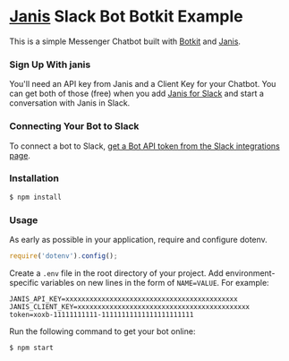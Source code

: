 # [Janis](https://www.janis.ai) Slack Bot Botkit Example

This is a simple Messenger Chatbot built with [Botkit](https://github.com/howdyai/botkit) and [Janis](https://www.janis.ai). 

### Sign Up With janis

You'll need an API key from Janis and a Client Key for your Chatbot.  You can get both of those (free) when you add [Janis for Slack](https://www.janis.ai) and start a conversation with Janis in Slack.

### Connecting Your Bot to Slack

To connect a bot to Slack, [get a Bot API token from the Slack integrations page](https://my.slack.com/services/new/bot).

### Installation

```bash
$ npm install
```

### Usage

As early as possible in your application, require and configure dotenv.

```javascript
require('dotenv').config();
```

Create a `.env` file in the root directory of your project. Add
environment-specific variables on new lines in the form of `NAME=VALUE`.
For example:

```
JANIS_API_KEY=xxxxxxxxxxxxxxxxxxxxxxxxxxxxxxxxxxxxxxxxxxx
JANIS_CLIENT_KEY=xxxxxxxxxxxxxxxxxxxxxxxxxxxxxxxxxxxxxxxxxxx
token=xoxb-11111111111-11111111111111111111111
```
Run the following command to get your bot online:

```bash
$ npm start
```